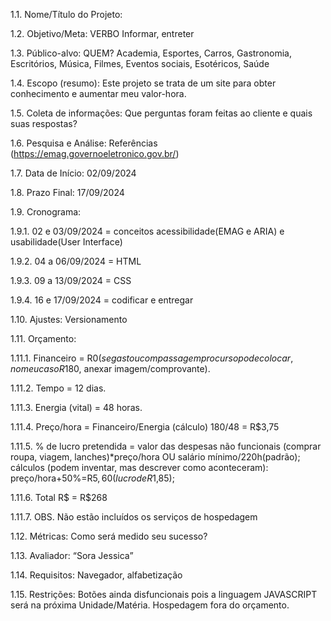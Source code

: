 1.1. Nome/Título do Projeto:

1.2.   Objetivo/Meta: VERBO Informar, entreter

1.3.   Público-alvo: QUEM? Academia, Esportes, Carros, Gastronomia, Escritórios, Música, Filmes, Eventos sociais, Esotéricos, Saúde

1.4.   Escopo (resumo): Este projeto se trata de um site para obter conhecimento e aumentar meu valor-hora.

1.5.   Coleta de informações: Que perguntas foram feitas ao cliente e quais suas respostas?

1.6.   Pesquisa e Análise: Referências (https://emag.governoeletronico.gov.br/)

1.7.   Data de Início: 02/09/2024

1.8.   Prazo Final: 17/09/2024

1.9.   Cronograma:

1.9.1.      02 e 03/09/2024 = conceitos acessibilidade(EMAG e ARIA) e usabilidade(User Interface)

1.9.2.      04 a 06/09/2024 = HTML

1.9.3.      09 a 13/09/2024 = CSS

1.9.4.      16 e 17/09/2024 = codificar e entregar

1.10.                    Ajustes: Versionamento

1.11.                    Orçamento:

1.11.1.  Financeiro = R$0 (se gastou com passagem pro curso pode colocar, no meu caso R$180, anexar imagem/comprovante).

1.11.2.  Tempo = 12 dias.

1.11.3.  Energia (vital) = 48 horas.

1.11.4.  Preço/hora = Financeiro/Energia (cálculo) 180/48 = R$3,75

1.11.5.  % de lucro pretendida = valor das despesas não funcionais (comprar roupa, viagem, lanches)*preço/hora OU salário mínimo/220h(padrão); cálculos (podem inventar, mas descrever como aconteceram): preço/hora+50%=R$5,60 (lucro de R$1,85);

1.11.6.  Total R$ = R$268

1.11.7.  OBS. Não estão incluídos os serviços de hospedagem

1.12.                    Métricas: Como será medido seu sucesso?

1.13.                    Avaliador: “Sora Jessica”

1.14.                    Requisitos: Navegador, alfabetização

1.15.                    Restrições: Botões ainda disfuncionais pois a linguagem JAVASCRIPT será na próxima Unidade/Matéria. Hospedagem fora do orçamento.
